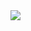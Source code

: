 <img src="https://capsule-render.vercel.app/api?type=waving&color=auto&height=300&section=header&text=Welcome!&fontSize=90&desc=RIN-1011%20GitHub%20Profile&descAlign=60&descAlignY=63" />
